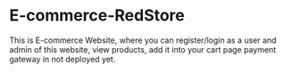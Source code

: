 # E-commerce-RedStore
This is E-commerce Website, where you can register/login as a user and admin of this website,  view products, add it into your cart page  payment gateway in not deployed yet.
